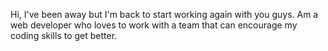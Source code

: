 Hi, I've been away but I'm back to start working again with you guys.
Am a web developer who loves to work with a team that can encourage my coding skills to get better.
